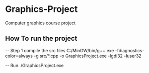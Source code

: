 # Graphics-Project
Computer graphics course project

## How To run the project
-- Step 1 compile the src files
C:/MinGW/bin/g++.exe -fdiagnostics-color=always -g src/*.cpp -o GraphicsProject.exe -lgdi32 -luser32

-- Run
.\GraphicsProject.exe

#

